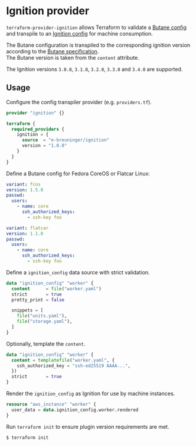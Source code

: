 # Ignition provider

`terraform-provider-ignition` allows Terraform to validate a [Butane config](https://coreos.github.io/butane/specs/) and transpile to an [Ignition config](https://coreos.github.io/ignition/) for machine consumption.

The Butane configuration is transpiled to the corresponding ignition version according to the [Butane specification](https://coreos.github.io/butane/specs/#butane-specifications-and-ignition-specifications).  
The Butane version is taken from the `content` attribute.

The Ignition versions `3.0.0`, `3.1.0`, `3.2.0`, `3.3.0` and `3.4.0` are supported.

## Usage

Configure the config transpiler provider (e.g. `providers.tf`).

```tf
provider "ignition" {}

terraform {
  required_providers {
    ignition = {
      source  = "e-breuninger/ignition"
      version = "1.0.0"
    }
  }
}
```

Define a Butane config for Fedora CoreOS or Flatcar Linux:

```yaml
variant: fcos
version: 1.5.0
passwd:
  users:
    - name: core
      ssh_authorized_keys:
        - ssh-key foo
```

```yaml
variant: flatcar
version: 1.1.0
passwd:
  users:
    - name: core
      ssh_authorized_keys:
        - ssh-key foo
```

Define a `ignition_config` data source with strict validation.

```tf
data "ignition_config" "worker" {
  content      = file("worker.yaml")
  strict       = true
  pretty_print = false

  snippets = [
    file("units.yaml"),
    file("storage.yaml"),
  ]
}
```

Optionally, template the `content`.

```tf
data "ignition_config" "worker" {
  content = templatefile("worker.yaml", {
    ssh_authorized_key = "ssh-ed25519 AAAA...",
  })
  strict       = true
}
```

Render the `ignition_config` as Ignition for use by machine instances.

```tf
resource "aws_instance" "worker" {
  user_data = data.ignition_config.worker.rendered
}
```

Run `terraform init` to ensure plugin version requirements are met.

```
$ terraform init
```
